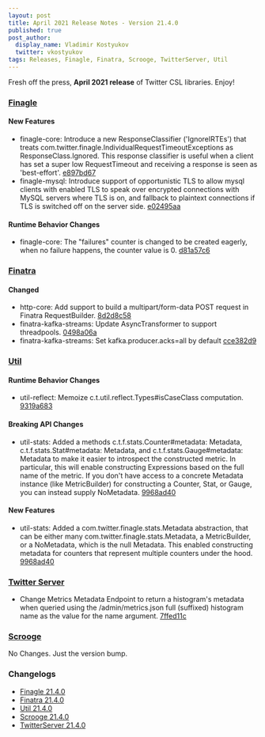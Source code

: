 ```yaml
---
layout: post
title: April 2021 Release Notes - Version 21.4.0
published: true
post_author:
  display_name: Vladimir Kostyukov
  twitter: vkostyukov
tags: Releases, Finagle, Finatra, Scrooge, TwitterServer, Util
---
```


Fresh off the press, **April 2021 release** of Twitter CSL libraries. Enjoy!

### [Finagle](https://github.com/twitter/finagle/) ###

#### New Features ####

-   finagle-core: Introduce a new ResponseClassifier ('IgnoreIRTEs') that treats
    com.twitter.finagle.IndividualRequestTimeoutExceptions as ResponseClass.Ignored.
    This response classifier is useful when a client has set a super low RequestTimeout and
    receiving a response is seen as 'best-effort'. [e897bd67](https://github.com/twitter/finagle/commit/e897bd673a088c196e5ee4c8cc162e5adaa78583)
-   finagle-mysql: Introduce support of opportunistic TLS to allow mysql clients
    with enabled TLS to speak over encrypted connections with MySQL servers where
    TLS is on, and fallback to plaintext connections if TLS is switched off on
    the server side. [e02495aa](https://github.com/twitter/finagle/commit/e02495aa6ba58f3a6e4e73d81acc9f653ed78481)

#### Runtime Behavior Changes ####

-   finagle-core: The "failures" counter is changed to be created eagerly, when no failure
    happens, the counter value is 0. [d81a57c6](https://github.com/twitter/finagle/commit/d81a57c615b0486df8f34415d55e1812fd223c5b)

### [Finatra](https://github.com/twitter/finatra/) ###

#### Changed ####

-   http-core: Add support to build a multipart/form-data POST request in Finatra RequestBuilder.
    [8d2d8c58](https://github.com/twitter/finatra/commit/8d2d8c58564135ce048ad5abb5c0daa07eb17ef1)
-   finatra-kafka-streams: Update AsyncTransformer to support threadpools. [0498a06a](https://github.com/twitter/finatra/commit/0498a06a80bfbd1410d251cd47131d68490599f6)
-   finatra-kafka-streams: Set kafka.producer.acks=all by default [cce382d9](https://github.com/twitter/finatra/commit/cce382d96714d1c8e38da052763f523a9c8485ae)

### [Util](https://github.com/twitter/util/) ###

#### Runtime Behavior Changes ####

-   util-reflect: Memoize c.t.util.reflect.Types\#isCaseClass computation. [9319a683](https://github.com/twitter/util/commit/9319a68358146eae433ff9105c5734831652054a)

#### Breaking API Changes ####

-   util-stats: Added a methods c.t.f.stats.Counter\#metadata: Metadata,
    c.t.f.stats.Stat\#metadata: Metadata, and c.t.f.stats.Gauge\#metadata:
    Metadata to make it easier to introspect the constructed metric. In
    particular, this will enable constructing Expressions based on the full name
    of the metric. If you don't have access to a concrete Metadata instance
    (like MetricBuilder) for constructing a Counter, Stat, or Gauge, you can
    instead supply NoMetadata. [9968ad40](https://github.com/twitter/util/commit/9968ad4022f7d55fdb8c4df28e1059d2c5c0f634)

#### New Features

-   util-stats: Added a com.twitter.finagle.stats.Metadata abstraction, that can
    be either many com.twitter.finagle.stats.Metadata, a MetricBuilder, or a
    NoMetadata, which is the null Metadata. This enabled constructing
    metadata for counters that represent multiple counters under the hood.
    [9968ad40](https://github.com/twitter/util/commit/9968ad4022f7d55fdb8c4df28e1059d2c5c0f634)

### [Twitter Server](https://github.com/twitter/twitter-server/) ###

-   Change Metrics Metadata Endpoint to return a histogram's metadata when queried using the /admin/metrics.json
    full (suffixed) histogram name as the value for the name argument. [7ffed11c](https://github.com/twitter/twitter-server/commit/7ffed11c5c38187b2d33ce9271c6b8a4f7e4fdf9)

### [Scrooge](https://github.com/twitter/scrooge/) ###

No Changes. Just the version bump.

### Changelogs ###

* [Finagle 21.4.0][finagle]
* [Finatra 21.4.0][finatra]
* [Util 21.4.0][util]
* [Scrooge 21.4.0][scrooge]
* [TwitterServer 21.4.0][twitterserver]

[finagle]: https://github.com/twitter/finagle/blob/finagle-21.4.0/CHANGELOG.rst
[finatra]: https://github.com/twitter/finatra/blob/finatra-21.4.0/CHANGELOG.rst
[util]: https://github.com/twitter/util/blob/util-21.4.0/CHANGELOG.rst
[scrooge]: https://github.com/twitter/scrooge/blob/scrooge-21.4.0/CHANGELOG.rst
[twitterserver]: https://github.com/twitter/twitter-server/blob/twitter-server-21.4.0/CHANGELOG.rst
